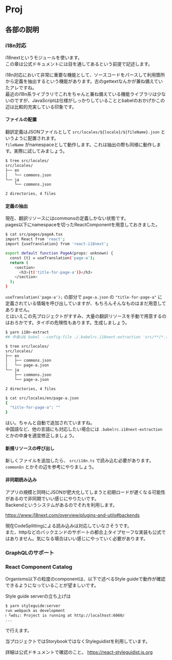 # Proj

## 各部の説明

### i18n対応

i18nextというモジュールを使います。  
この章は公式ドキュメントには目を通してあるという前提で記述します。

i18n対応において非常に重要な機能として、ソースコードをパースして利用箇所から定義を抽出するという機能があります。古のgettextなんかが兼ね備えていたアレですね。  
最近のi18n系ライブラリでこれをちゃんと兼ね備えている機能ライブラリは少ないのですが、JavaScriptは仕様がしっかりしていることとbabelのおかげかこの辺は比較的充実している印象です。

#### ファイルの配置

翻訳定義はJSONファイルとして `src/locales/${locale}/${fileName}.json` というように配置されます。  
`fileName` がnamespaceとして動作します。これは抽出の際も同様に動作します。実際に試してみましょう。

```sh
$ tree src/locales/
src/locales/
├── en
│   └── commons.json
└── ja
    └── commons.json

2 directories, 4 files
```


#### 定義の抽出

現在、翻訳リソースにはcommonsの定義しかない状態です。  
pages以下にnamespaceを切ったReactComponentを用意しておきました。

```sh
$ cat src/pages/pageA.tsx
import React from 'react';
import {useTranslation} from 'react-i18next';

export default function PageA(props: unknown) {
  const {t} = useTranslation('page-a');
  return (
    <section>
      <h3>{t('title-for-page-a')}</h3>
    </section>
  );
}
```

`useTranslation('page-a');` の部分で `page-a.json` の `"title-for-page-a"` に定義されている情報を呼び出していますが、もちろんそんなものはまだ用意してありません。  
とはいえこの先プロジェクトがすすみ、大量の翻訳リソースを手動で用意するのはおろかです。タイポの危険性もあります。生成しましょう。

```sh
$ yarn i18n-extract
## 中身は$ babel --config-file ./.babelrc.i18next-extraction 'src/**/*.{ts,tsx}'

$ tree src/locales/
src/locales/
├── en
│   ├── commons.json
│   └── page-a.json
└── ja
    ├── commons.json
    └── page-a.json

2 directories, 4 files

$ cat src/locales/en/page-a.json
{
  "title-for-page-a": ""
}
```

はい。ちゃんと自動で追加されていますね。  
中国語など、他の言語にも対応したい場合には `.babelrc.i18next-extraction` とかの中身を適宜修正しましょう。


#### 新規リソースの呼び出し

新しくファイルを追加したら、 `src/i18n.ts` で読み込む必要があります。  
`commonEn` とかその辺を参考にやりましょう。


#### 非同期読み込み

アプリの規模と同時にJSONが肥大化してしまうと初期ロードが遅くなる可能性があるので非同期でいい感じにやりたいです。  
Backendというシステムがあるのでそれを利用します。

https://www.i18next.com/overview/plugins-and-utils#backends

現在CodeSplittingによる読み込みは対応していなさそうです。  
また、httpなどのバックエンドのサポートの都合上タイプセーフな実装も公式ではありません。気になる場合はいい感じにやっていく必要があります。


### GraphQLのサポート



### React Component Catalog

Organisms以下の粒度のcomponentは、以下で述べるStyle guideで動作が確認できるようになっていることが望ましいです。

Style guide serverの立ち上げは

```sh
$ yarn styleguide:server
run webpack as development
ℹ ｢wds｣: Project is running at http://localhost:6060/
...
```

で行えます。

当プロジェクトではStorybookではなくStyleguidistを利用しています。

詳細は公式ドキュメントで確認のこと。 https://react-styleguidist.js.org


